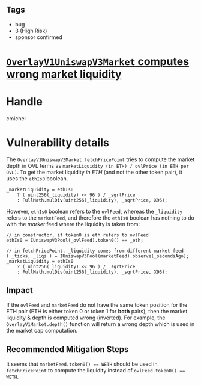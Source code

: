 ## Tags

- bug
- 3 (High Risk)
- sponsor confirmed

# [`OverlayV1UniswapV3Market` computes wrong market liquidity](https://github.com/code-423n4/2021-11-overlay-findings/issues/83) 

# Handle

cmichel


# Vulnerability details

The `OverlayV1UniswapV3Market.fetchPricePoint` tries to compute the market depth in OVL terms as `marketLiquidity (in ETH) / ovlPrice (in ETH per OVL)`.
To get the market liquidity _in ETH_ (and not the other token pair), it uses the `ethIs0` boolean.

```solidity
_marketLiquidity = ethIs0
    ? ( uint256(_liquidity) << 96 ) / _sqrtPrice
    : FullMath.mulDiv(uint256(_liquidity), _sqrtPrice, X96);
```

However, `ethIs0` boolean refers to the `ovlFeed`, whereas the `_liquidity` refers to the `marketFeed`, and therefore the `ethIs0` boolean has nothing to do with the _market_ feed where the liquidity is taken from:

```solidity
// in constructor, if token0 is eth refers to ovlFeed
ethIs0 = IUniswapV3Pool(_ovlFeed).token0() == _eth;

// in fetchPricePoint, _liquidity comes from different market feed
( _ticks, _liqs ) = IUniswapV3Pool(marketFeed).observe(_secondsAgo);
_marketLiquidity = ethIs0
    ? ( uint256(_liquidity) << 96 ) / _sqrtPrice
    : FullMath.mulDiv(uint256(_liquidity), _sqrtPrice, X96);
```

## Impact
If the `ovlFeed` and `marketFeed` do not have the same token position for the ETH pair (ETH is either token 0 or token 1 for **both** pairs), then the market liquidity & depth is computed wrong (inverted).
For example, the `OverlayV1Market.depth()` function will return a wrong depth which is used in the market cap computation.

## Recommended Mitigation Steps
It seems that `marketFeed.token0() == WETH` should be used in `fetchPricePoint` to compute the liquidity instead of `ovlFeed.token0() == WETH`.


